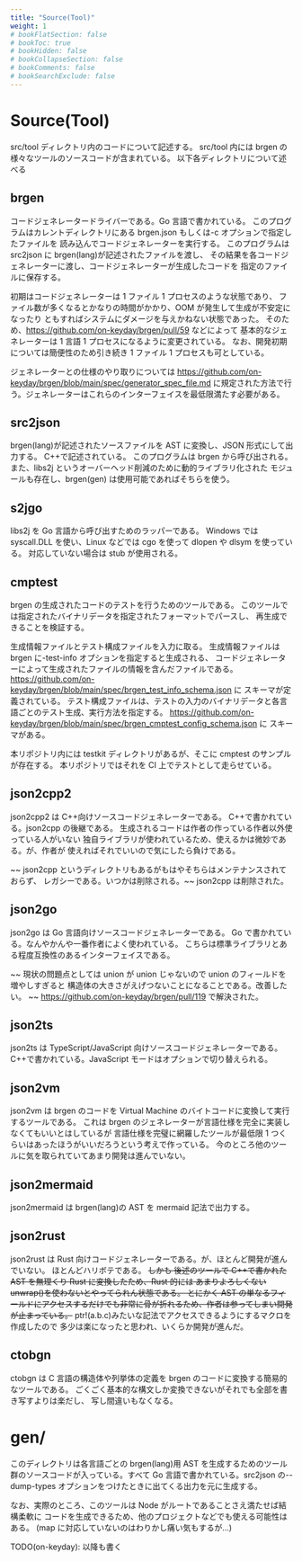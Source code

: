 ```yaml
---
title: "Source(Tool)"
weight: 1
# bookFlatSection: false
# bookToc: true
# bookHidden: false
# bookCollapseSection: false
# bookComments: false
# bookSearchExclude: false
---
```


# Source(Tool)

src/tool ディレクトリ内のコードについて記述する。
src/tool 内には brgen の様々なツールのソースコードが含まれている。
以下各ディレクトリについて述べる

## brgen

コードジェネレータードライバーである。Go 言語で書かれている。
このプログラムはカレントディレクトリにある brgen.json もしくは-c オプションで指定したファイルを
読み込んでコードジェネレーターを実行する。
このプログラムは src2json に brgen(lang)が記述されたファイルを渡し、
その結果を各コードジェネレーターに渡し、コードジェネレーターが生成したコードを
指定のファイルに保存する。

初期はコードジェネレーターは 1 ファイル 1 プロセスのような状態であり、
ファイル数が多くなるとかなりの時間がかかり、OOM が発生して生成が不安定になったり
ともすればシステムにダメージを与えかねない状態であった。
そのため、https://github.com/on-keyday/brgen/pull/59 などによって
基本的なジェネレーターは 1 言語 1 プロセスになるように変更されている。
なお、開発初期については簡便性のため引き続き 1 ファイル 1 プロセスも可としている。

ジェネレーターとの仕様のやり取りについては
https://github.com/on-keyday/brgen/blob/main/spec/generator_spec_file.md
に規定された方法で行う。ジェネレーターはこれらのインターフェイスを最低限満たす必要がある。

## src2json

brgen(lang)が記述されたソースファイルを AST に変換し、JSON 形式にして出力する。
C++で記述されている。
このプログラムは brgen から呼び出される。
また、libs2j というオーバーヘッド削減のために動的ライブラリ化された
モジュールも存在し、brgen(gen) は使用可能であればそちらを使う。

## s2jgo

libs2j を Go 言語から呼び出すためのラッパーである。
Windows では syscall.DLL を使い、Linux などでは cgo を使って dlopen や dlsym を使っている。
対応していない場合は stub が使用される。

## cmptest

brgen の生成されたコードのテストを行うためのツールである。
このツールでは指定されたバイナリデータを指定されたフォーマットでパースし、
再生成できることを検証する。

生成情報ファイルとテスト構成ファイルを入力に取る。
生成情報ファイルは brgen に-test-info オプションを指定すると生成される、
コードジェネレーターによって生成されたファイルの情報を含んだファイルである。
https://github.com/on-keyday/brgen/blob/main/spec/brgen_test_info_schema.json に
スキーマが定義されている。
テスト構成ファイルは、テストの入力のバイナリデータと各言語ごとのテスト生成、実行方法を指定する。
https://github.com/on-keyday/brgen/blob/main/spec/brgen_cmptest_config_schema.json に
スキーマがある。

本リポジトリ内には testkit ディレクトリがあるが、そこに cmptest のサンプルが存在する。
本リポジトリではそれを CI 上でテストとして走らせている。

## json2cpp2

json2cpp2 は C++向けソースコードジェネレーターである。
C++で書かれている。json2cpp の後継である。
生成されるコードは作者の作っている作者以外使っている人がいない
独自ライブラリが使われているため、使えるかは微妙である。が、作者が
使えればそれでいいので気にしたら負けである。

~~
json2cpp というディレクトリもあるがもはやそちらはメンテナンスされておらず、
レガシーである。いつかは削除される。~~
json2cpp は削除された。

## json2go

json2go は Go 言語向けソースコードジェネレーターである。
Go で書かれている。なんやかんや一番作者によく使われている。
こちらは標準ライブラリとある程度互換性のあるインターフェイスである。

~~
現状の問題点としては union が union じゃないので union のフィールドを増やしすぎると
構造体の大きさがえげつないことになることである。改善したい。
~~
https://github.com/on-keyday/brgen/pull/119 で解決された。

## json2ts

json2ts は TypeScript/JavaScript 向けソースコードジェネレーターである。
C++で書かれている。JavaScript モードはオプションで切り替えられる。

## json2vm

json2vm は brgen のコードを Virtual Machine のバイトコードに変換して実行するツールである。
これは brgen のジェネレーターが言語仕様を完全に実装しなくてもいいとはしているが
言語仕様を完璧に網羅したツールが最低限 1 つくらいはあったほうがいいだろうという考えで作っている。
今のところ他のツールに気を取られていてあまり開発は進んでいない。

## json2mermaid

json2mermaid は brgen(lang)の AST を mermaid 記法で出力する。

## json2rust

json2rust は Rust 向けコードジェネレーターである。が、ほとんど開発が進んでいない。
ほとんどハリボテである。
~~しかも 後述のツールで
C++で書かれた AST を無理くり Rust に変換したため、Rust 的には
あまりよろしくない unwrap()を使わないとやってられん状態である。
とにかく AST の単なるフィールドにアクセスするだけでも非常に骨が折れるため、作者は参ってしまい開発が止まっている。~~
ptr!(a.b.c)みたいな記法でアクセスできるようにするマクロを作成したので
多少は楽になったと思われ、いくらか開発が進んだ。

## ctobgn

ctobgn は C 言語の構造体や列挙体の定義を brgen のコードに変換する簡易的なツールである。
ごくごく基本的な構文しか変換できないがそれでも全部を書き写すよりは楽だし、
写し間違いもなくなる。

# gen/

このディレクトリは各言語ごとの brgen(lang)用 AST を生成するためのツール群のソースコードが入っている。すべて Go 言語で書かれている。src2json の--dump-types オプションをつけたときに出てくる出力を元に生成する。

なお、実際のところ、このツールは Node がルートであることさえ満たせば結構柔軟に
コードを生成できるため、他のプロジェクトなどでも使える可能性はある。
(map に対応していないのはわりかし痛い気もするが...)

TODO(on-keyday): 以降も書く
